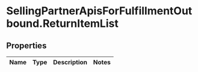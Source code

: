 # SellingPartnerApisForFulfillmentOutbound.ReturnItemList

## Properties
Name | Type | Description | Notes
------------ | ------------- | ------------- | -------------


